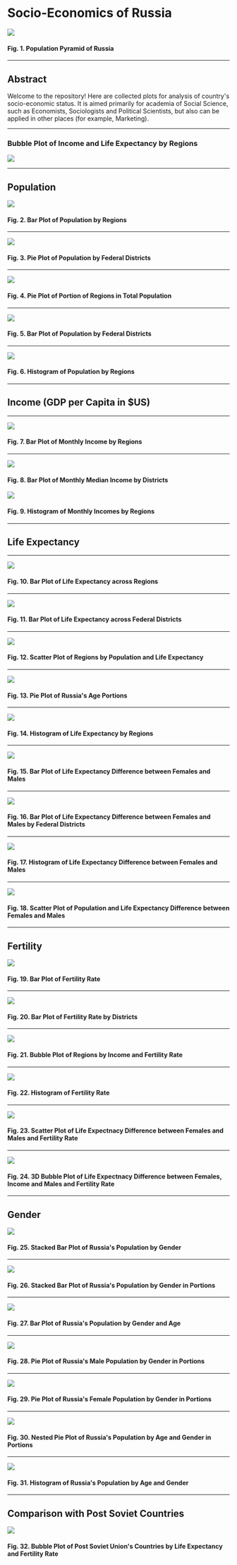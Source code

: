 # Socio-Economics of Russia
![](https://github.com/vladislavpyatnitskiy/socioeconrus/blob/main/Plots/Population%20Pyramid.png?raw=true)
#### Fig. 1. Population Pyramid of Russia
_________________________________

## Abstract

Welcome to the repository! Here are collected plots for analysis of country's socio-economic status. It is aimed primarily for academia of Social Science, such as Economists, Sociologists and Political Scientists, but also can be applied in other places (for example, Marketing).
_________________________________

### Bubble Plot of Income and Life Expectancy by Regions
![](https://github.com/vladislavpyatnitskiy/socioeconrus/blob/main/Plots/Russia%20Bubble%20Plot.png?raw=true)
_________________________________

## Population

![](https://github.com/vladislavpyatnitskiy/socioeconrus/blob/main/Plots/Bar%20Plot%20of%20Population%20by%20Regions.png?raw=true)
#### Fig. 2. Bar Plot of Population by Regions
_________________________________

![](https://github.com/vladislavpyatnitskiy/socioeconrus/blob/main/Plots/Russian%20Population%20by%20Federal%20Districts.png?raw=true)
#### Fig. 3. Pie Plot of Population by Federal Districts
_________________________________

![](https://github.com/vladislavpyatnitskiy/socioeconrus/blob/main/Plots/Pie%20Plot%20of%20Russian%20Regions.png?raw=true)
#### Fig. 4. Pie Plot of Portion of Regions in Total Population
_________________________________

![](https://github.com/vladislavpyatnitskiy/socioeconrus/blob/main/Plots/Population%20Bar%20Plot%20by%20Districts.png?raw=true)
#### Fig. 5. Bar Plot of Population by Federal Districts
_________________________________

![](https://github.com/vladislavpyatnitskiy/socioeconrus/blob/main/Plots/Histogram%20of%20Population%20by%20Regions.png?raw=true)
#### Fig. 6. Histogram of Population by Regions
_________________________________

## Income (GDP per Capita in $US)
_________________________________

![](https://github.com/vladislavpyatnitskiy/socioeconrus/blob/main/Plots/Russian%20Regions%20by%20Income.png?raw=true)
#### Fig. 7. Bar Plot of Monthly Income by Regions
_________________________________

![](https://github.com/vladislavpyatnitskiy/socioeconrus/blob/main/Plots/Bar%20Plot%20of%20Median%20Income%20by%20Districts.png?raw=true)
#### Fig. 8. Bar Plot of Monthly Median Income by Districts

![](https://github.com/vladislavpyatnitskiy/socioeconrus/blob/main/Plots/Histogram%20of%20Russian%20Regions.png?raw=true)
#### Fig. 9. Histogram of Monthly Incomes by Regions
_________________________________

## Life Expectancy
_________________________________

![](https://github.com/vladislavpyatnitskiy/socioeconrus/blob/main/Plots/Bar%20Plot%20of%20Life%20Expectancy%20across%20regions.png?raw=true)
#### Fig. 10. Bar Plot of Life Expectancy across Regions
_________________________________

![](https://github.com/vladislavpyatnitskiy/socioeconrus/blob/main/Plots/Bar%20Plot%20of%20Life%20Expectancy%20across%20Federal%20Districts.png?raw=true)
#### Fig. 11. Bar Plot of Life Expectancy across Federal Districts
_________________________________

![](https://github.com/vladislavpyatnitskiy/socioeconrus/blob/main/Plots/Scatter%20Plot%20of%20Regions%20by%20Population%20and%20Life%20Expectancy.png?raw=true)
#### Fig. 12. Scatter Plot of Regions by Population and Life Expectancy
_________________________________

![](https://github.com/vladislavpyatnitskiy/socioeconrus/blob/main/Plots/Pie%20Plot%20of%20Russia's%20Age%20Portions.png?raw=true)
#### Fig. 13. Pie Plot of Russia's Age Portions
_________________________________

![](https://github.com/vladislavpyatnitskiy/socioeconrus/blob/main/Plots/Histogram%20of%20Life%20Expectancies.png?raw=true)
#### Fig. 14. Histogram of Life Expectancy by Regions
_________________________________

![](https://github.com/vladislavpyatnitskiy/socioeconrus/blob/main/Plots/Bar%20Plot%20of%20Life%20Expectancy%20Difference%20between%20genders.png?raw=true)
#### Fig. 15. Bar Plot of Life Expectancy Difference between Females and Males
_________________________________

![](https://github.com/vladislavpyatnitskiy/socioeconrus/blob/main/Plots/Bar%20Plot%20of%20Life%20Expectanct%20Difference%20across%20Districts.png?raw=true)
#### Fig. 16. Bar Plot of Life Expectancy Difference between Females and Males by Federal Districts
_________________________________

![](https://github.com/vladislavpyatnitskiy/socioeconrus/blob/main/Plots/Histogram%20of%20Life%20Expectancy%20Difference%20by%20Gender.png?raw=true)
#### Fig. 17. Histogram of Life Expectancy Difference between Females and Males
_________________________________

![](https://github.com/vladislavpyatnitskiy/socioeconrus/blob/main/Plots/Scatter%20Plot%20of%20Population%20and%20Difference%20in%20Life%20Exp.png?raw=true)
#### Fig. 18. Scatter Plot of Population and Life Expectancy Difference between Females and Males
_________________________________

## Fertility
![](https://github.com/vladislavpyatnitskiy/socioeconrus/blob/main/Plots/Bar%20Plot%20of%20Fertility%20Rate.png?raw=true)
#### Fig. 19. Bar Plot of Fertility Rate
_________________________________

![](https://github.com/vladislavpyatnitskiy/socioeconrus/blob/main/Plots/Bar%20Plot%20of%20Fertility%20Rates%20by%20Districts.png?raw=true)
#### Fig. 20. Bar Plot of Fertility Rate by Districts
_________________________________

![](https://github.com/vladislavpyatnitskiy/socioeconrus/blob/main/Plots/Bubble%20Plot%20of%20Regions%20by%20Income%20and%20Fertility%20Rate.png?raw=true)
#### Fig. 21. Bubble Plot of Regions by Income and Fertility Rate
_________________________________

![](https://github.com/vladislavpyatnitskiy/socioeconrus/blob/main/Plots/Histogram%20of%20Fertility%20Rate%20by%20Regions.png?raw=true)
#### Fig. 22. Histogram of Fertility Rate
_________________________________

![](https://github.com/vladislavpyatnitskiy/socioeconrus/blob/main/Plots/Scatter%20Plot%20by%20Fertility%20and%20Difference%20in%20Life%20Exp.png?raw=true)
#### Fig. 23. Scatter Plot of Life Expectnacy Difference between Females and Males and Fertility Rate
_________________________________

![](https://github.com/vladislavpyatnitskiy/socioeconrus/blob/main/Plots/Bubble%20plot%203D%20Fertility%20Rate.png?raw=true)
#### Fig. 24. 3D Bubble Plot of Life Expectnacy Difference between Females, Income and Males and Fertility Rate
_________________________________

## Gender 
![](https://github.com/vladislavpyatnitskiy/socioeconrus/blob/main/Plots/Stacked%20Bar%20Plot%20of%20Russia's%20Population.png?raw=true)
#### Fig. 25. Stacked Bar Plot of Russia's Population by Gender
_________________________________

![](https://github.com/vladislavpyatnitskiy/socioeconrus/blob/main/Plots/Stacked%20Bar%20Plot%20of%20Russia's%20Population%20(%25).png?raw=true)
#### Fig. 26. Stacked Bar Plot of Russia's Population by Gender in Portions
_________________________________

![](https://github.com/vladislavpyatnitskiy/socioeconrus/blob/main/Plots/Bar%20Plot%20by%20Gender%20and%20Age.png?raw=true)
#### Fig. 27. Bar Plot of Russia's Population by Gender and Age
_________________________________

![](https://github.com/vladislavpyatnitskiy/socioeconrus/blob/main/Plots/Pie%20Plot%20of%20Russia's%20Male%20Population%20by%20Age%20Group.png?raw=true)
#### Fig. 28. Pie Plot of Russia's Male Population by Gender in Portions
_________________________________

![](https://github.com/vladislavpyatnitskiy/socioeconrus/blob/main/Plots/Pie%20Plot%20of%20Russia's%20Female%20Population%20by%20Age%20Group.png?raw=true)
#### Fig. 29. Pie Plot of Russia's Female Population by Gender in Portions
_________________________________

![](https://github.com/vladislavpyatnitskiy/socioeconrus/blob/main/Plots/Pie%20Plot%20of%20Russia's%20Population%20by%20Age%20Group%20and%20Gender.png?raw=true)
#### Fig. 30. Nested Pie Plot of Russia's Population by Age and Gender in Portions
_________________________________

![](https://github.com/vladislavpyatnitskiy/socioeconrus/blob/main/Plots/Histogram%20of%20Population%20by%20Age%20&%20Gender.png?raw=true)
#### Fig. 31. Histogram of Russia's Population by Age and Gender
_________________________________

## Comparison with Post Soviet Countries
![](https://github.com/vladislavpyatnitskiy/socioeconrus/blob/main/Plots/Bubble%20Plot%20of%20Post%20Soviet%20Countries%20by%20Life%20Expectancy%20and%20Fertility.png?raw=true)
#### Fig. 32. Bubble Plot of Post Soviet Union's Countries by Life Expectancy and Fertility Rate
